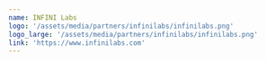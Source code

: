 ```yaml
---
name: INFINI Labs
logo: '/assets/media/partners/infinilabs/infinilabs.png'
logo_large: '/assets/media/partners/infinilabs/infinilabs.png'
link: 'https://www.infinilabs.com'
---
```

